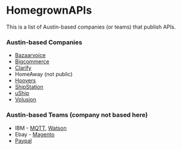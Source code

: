 HomegrownAPIs
=============

This is a list of Austin-based companies (or teams) that publish APIs.


### Austin-based Companies

* [Bazaarvoice](https://developer.bazaarvoice.com/docs)
* [Bigcommerce](https://developer.bigcommerce.com/api/)
* [Clarify](https://developer.clarify.io/docs/)
* HomeAway (not public)
* [Hoovers](http://developer.hoovers.com/)
* [ShipStation](https://www.mashape.com/shipstation/shipstation)
* [uShip](https://developer.uship.com/)
* [Volusion](http://docs.volusion.apiary.io/)

### Austin-based Teams (company not based here)

* IBM - [MQTT](http://mqtt.org/), [Watson](http://www.ibm.com/smarterplanet/us/en/ibmwatson/)
* Ebay - [Magento](http://www.magentocommerce.com/api/rest/introduction.html)
* [Paypal](http://developer.paypal.com)
